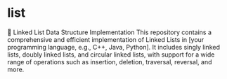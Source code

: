 # list
🚀 Linked List Data Structure Implementation This repository contains a comprehensive and efficient implementation of Linked Lists in [your programming language, e.g., C++, Java, Python]. It includes singly linked lists, doubly linked lists, and circular linked lists, with support for a wide range of operations such as insertion, deletion, traversal, reversal, and more.
